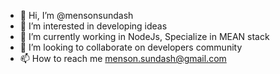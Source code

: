 - 👋 Hi, I’m @mensonsundash
- 👀 I’m interested in developing ideas
- 🌱 I’m currently working in NodeJs, Specialize in MEAN stack
- 💞️ I’m looking to collaborate on developers community
- 📫 How to reach me menson.sundash@gmail.com

<!---
menso431/menso431 is a ✨ special ✨ repository because its `README.md` (this file) appears on your GitHub profile.
You can click the Preview link to take a look at your changes.
--->
